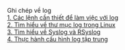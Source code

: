 Ghi chép về log  
[1. Các lệnh cần thiết để làm việc với log](Commands-with-log/)  
[2. Tìm hiểu về thư mục log trong Linux](https://github.com/ngahong/Thuc-tap-Nhan-Hoa/blob/master/Linux/Log/Thu-muc-log/Tim-hieu-thu-muc-log.md)    
[3. Tìm hiểu về Syslog và RSyslog](Syslog-Rsyslog/)  
[4. Thực hành cấu hình log tập trung](https://github.com/ngahong/Thuc-tap-Nhan-Hoa/blob/master/Linux/Log/Thuc-hanh-log-tap-trung/README.md)  
